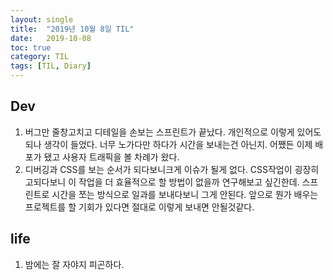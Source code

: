 ```yaml
---
layout:	single
title:	"2019년 10월 8일 TIL"
date:	2019-10-08
toc: true
category: TIL
tags: [TIL, Diary]
---
```

## Dev
1. 버그만 줄창고치고 디테일을 손보는 스프린트가 끝났다. 개인적으로 이렇게 있어도 되나 생각이 들었다. 너무 노가다만 하다가 시간을 보내는건 아닌지. 어쨌든 이제 배포가 됐고 사용자 트래픽을 볼 차례가 왔다.
2. 디버깅과 CSS를 보는 순서가 되다보니크게 이슈가 될게 없다. CSS작업이 굉장히 고되다보니 이 작업을 더 효율적으로 할 방법이 없을까 연구해보고 싶긴한데. 스프린트로 시간을 쪼는 방식으로 일과를 보내다보니 그게 안된다. 앞으로 뭔가 배우는 프로젝트를 할 기회가 있다면 절대로 이렇게 보내면 안될것같다.

## life
1. 밤에는 잘 자야지 피곤하다.
  